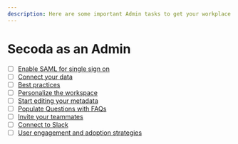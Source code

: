 ```yaml
---
description: Here are some important Admin tasks to get your workplace up and running.
---
```


# Secoda as an Admin

* [ ] [Enable SAML for single sign on](../../saml/)
* [ ] [Connect your data](connect-your-data/)
* [ ] [Best practices](../../features/ai-assistant/best-practices.md)&#x20;
* [ ] [Personalize the workspace](personalization.md)
* [ ] [Start editing your metadata](../../resource-and-metadata-management/add-documentation/)
* [ ] [Populate Questions with FAQs](populate-questions-with-faqs.md)
* [ ] [Invite your teammates](invite-teammates/)
* [ ] [Connect to Slack](../../integrations/productivity-tools/slack-connection/)
* [ ] [User engagement and adoption strategies](user-engagement-and-adoption.md)
